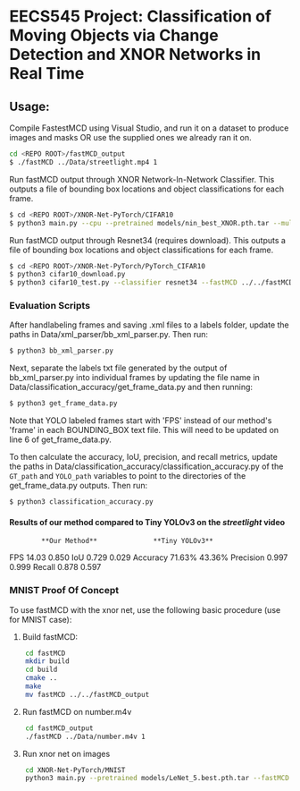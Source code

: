 # EECS545 Project: Classification of Moving Objects via Change Detection and XNOR Networks in Real Time

## Usage:
Compile FastestMCD using Visual Studio, and run it on a dataset to produce images and masks OR use the supplied ones we already ran it on.
```bash
cd <REPO ROOT>/fastMCD_output
$ ./fastMCD ../Data/streetlight.mp4 1
```

Run fastMCD output through XNOR Network-In-Network Classifier. This outputs a file of bounding box locations and object classifications for each frame.
```bash
$ cd <REPO ROOT>/XNOR-Net-PyTorch/CIFAR10
$ python3 main.py --cpu --pretrained models/nin_best_XNOR.pth.tar --multi_fastMCD ../../fastMCD_output/streetlight_results --label 1
```

Run fastMCD output through Resnet34 (requires download). This outputs a file of bounding box locations and object classifications for each frame.
```bash
$ cd <REPO ROOT>/XNOR-Net-PyTorch/PyTorch_CIFAR10
$ python3 cifar10_download.py
$ python3 cifar10_test.py --classifier resnet34 --fastMCD ../../fastMCD_output/streetlight_results --label 1
```

### Evaluation Scripts
After handlabeling frames and saving .xml files to a labels folder, update the paths in Data/xml_parser/bb_xml_parser.py. Then run:
```bash
$ python3 bb_xml_parser.py
```
Next, separate the labels txt file generated by the output of bb_xml_parser.py into individual frames by updating the file name in Data/classification_accuracy/get_frame_data.py and then running:
```bash
$ python3 get_frame_data.py
```
Note that YOLO labeled frames start with 'FPS' instead of our method's 'frame' in each BOUNDING_BOX text file. This will need to be updated on line 6 of get_frame_data.py. 

To then calculate the accuracy, IoU, precision, and recall metrics, update the paths in Data/classification_accuracy/classification_accuracy.py of the `GT_path` and `YOLO_path` variables to point to the directories of the get_frame_data.py outputs. Then run:
```bash
$ python3 classification_accuracy.py
```
#### Results of our method compared to Tiny YOLOv3 on the *streetlight* video
            **Our Method**              **Tiny YOLOv3**
FPS             14.03                       0.850
IoU             0.729                       0.029
Accuracy        71.63%                      43.36%
Precision       0.997                       0.999
Recall          0.878                       0.597

### MNIST Proof Of Concept
To use fastMCD with the xnor net, use the following basic procedure (use for MNIST case):

1) Build fastMCD:
```bash
    cd fastMCD
    mkdir build
    cd build
    cmake ..
    make
    mv fastMCD ../../fastMCD_output
```

2) Run fastMCD on number.m4v
```bash
    cd fastMCD_output
    ./fastMCD ../Data/number.m4v 1
```

3) Run xnor net on images
```bash
    cd XNOR-Net-PyTorch/MNIST
    python3 main.py --pretrained models/LeNet_5.best.pth.tar --fastMCD ../fastMCD_output/results/
```

